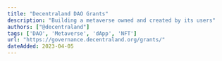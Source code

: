 ```yaml
---
title: "Decentraland DAO Grants"
description: "Building a metaverse owned and created by its users"
authors: ["@decentraland"]
tags: ['DAO', 'Metaverse', 'dApp', 'NFT']
url: "https://governance.decentraland.org/grants/"
dateAdded: 2023-04-05
---
```


